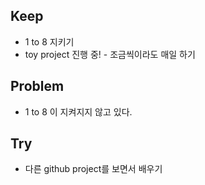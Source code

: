 ## Keep
- 1 to 8 지키기
- toy project 진행 중! - 조금씩이라도 매일 하기
## Problem
- 1 to 8 이 지켜지지 않고 있다.
## Try
- 다른 github project를 보면서 배우기